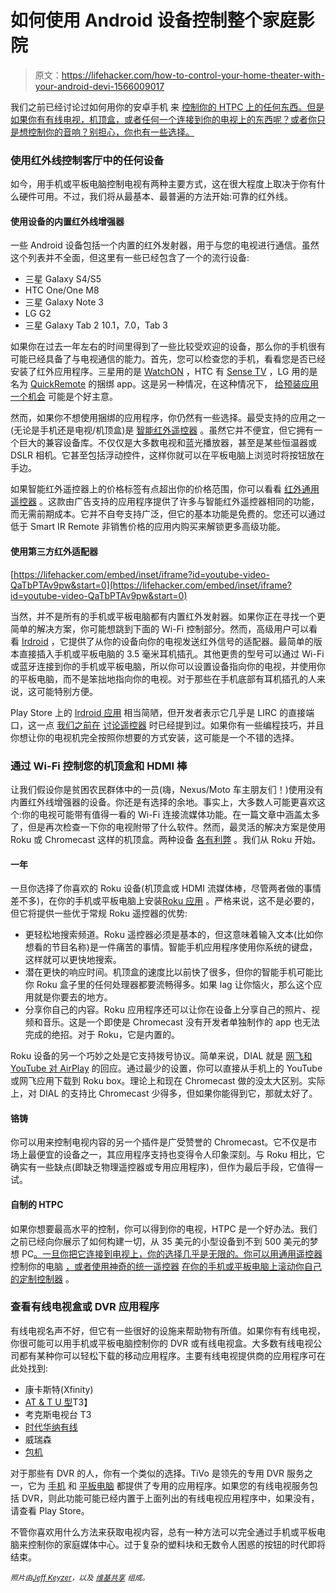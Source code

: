 # 如何使用 Android 设备控制整个家庭影院

> 原文：<https://lifehacker.com/how-to-control-your-home-theater-with-your-android-devi-1566009017>

我们之前已经讨论过如何用你的安卓手机 来 [控制你的 HTPC 上的任何东西。但是如果你有有线电视，机顶盒，或者任何一个连接到你的电视上的东西呢？或者你只是想控制你的音响？别担心，你也有一些选择。](http://lifehacker.com/how-to-control-anything-on-your-pc-with-your-android-ph-1500063190)



### 使用红外线控制客厅中的任何设备

如今，用手机或平板电脑控制电视有两种主要方式，这在很大程度上取决于你有什么硬件可用。不过，我们将从最基本、最普遍的方法开始:可靠的红外线。

#### 使用设备的内置红外线增强器

一些 Android 设备包括一个内置的红外发射器，用于与您的电视进行通信。虽然这个列表并不全面，但这里有一些已经包含了一个的流行设备:

*   三星 Galaxy S4/S5
*   HTC One/One M8
*   三星 Galaxy Note 3
*   LG G2
*   三星 Galaxy Tab 2 10.1，7.0，Tab 3

如果你在过去一年左右的时间里得到了一些比较受欢迎的设备，那么你的手机很有可能已经具备了与电视通信的能力。首先，您可以检查您的手机，看看您是否已经安装了红外应用程序。三星用的是 [WatchON](https://play.google.com/store/apps/details?id=com.sec.yosemite.phone) ，HTC 有 [Sense TV](https://play.google.com/store/apps/details?id=com.htc.videohub.ui) ，LG 用的是名为 [QuickRemote](http://www.verizonwireless.com/wcms/consumer/videogallery/device-videos/lg/g2-v4-quickremote.html) 的捆绑 app。这是另一种情况，在这种情况下， [给预装应用一个机会](http://lifehacker.com/when-bloatware-isnt-crap-give-pre-installed-apps-a-1551285069) 可能是个好主意。

然而，如果你不想使用捆绑的应用程序，你仍然有一些选择。最受支持的应用之一(无论是手机还是电视/机顶盒)是 [智能红外遥控器](https://play.google.com/store/apps/details?id=com.remotefairy) 。虽然它并不便宜，但它拥有一个巨大的兼容设备库。不仅仅是大多数电视和蓝光播放器，甚至是某些恒温器或 DSLR 相机。它甚至包括浮动控件，这样你就可以在平板电脑上浏览时将按钮放在手边。

如果智能红外遥控器上的价格标签有点超出你的价格范围，你可以看看 [红外通用遥控器](https://play.google.com/store/apps/details?id=com.freeirtv) 。这款由广告支持的应用程序提供了许多与智能红外遥控器相同的功能，而无需前期成本。它并不自夸支持广泛，但它的基本功能是免费的。您还可以通过低于 Smart IR Remote 非销售价格的应用内购买来解锁更多高级功能。

#### 使用第三方红外适配器

 [https://lifehacker.com/embed/inset/iframe?id=youtube-video-QaTbPTAv9pw&start=0](https://lifehacker.com/embed/inset/iframe?id=youtube-video-QaTbPTAv9pw&start=0) 

当然，并不是所有的手机或平板电脑都有内置红外发射器。如果你正在寻找一个更简单的解决方案，你可能想跳到下面的 Wi-Fi 控制部分。然而，高级用户可以看看 [Irdroid](http://www.irdroid.com/) ，它提供了从你的设备向你的电视发送红外信号的适配器。最简单的版本直接插入手机或平板电脑的 3.5 毫米耳机插孔。其他更贵的型号可以通过 Wi-Fi 或蓝牙连接到你的手机或平板电脑，所以你可以设置设备指向你的电视，并使用你的平板电脑，而不是笨拙地指向你的电视。对于那些在手机底部有耳机插孔的人来说，这可能特别方便。

Play Store 上的 [Irdroid 应用](https://play.google.com/store/apps/details?id=com.microcontrollerbg.irdroid) 相当简陋，但开发者表示它几乎是 LIRC 的直接端口，这一点 [我们之前在](http://lifehacker.com/control-your-desktop-pc-with-a-remote-using-lirc-5527752) [讨论遥控器](http://lifehacker.com/the-remote-control-conundrum-how-to-choose-the-right-r-5935151) 时已经提到过。如果你有一些编程技巧，并且你想让你的电视机完全按照你想要的方式安装，这可能是一个不错的选择。

### 通过 Wi-Fi 控制您的机顶盒和 HDMI 棒

让我们假设你是贫困农民群体中的一员(嗨，Nexus/Moto 车主朋友们！)使用没有内置红外线增强器的设备。你还是有选择的余地。事实上，大多数人可能更喜欢这个:你的电视可能带有值得一看的 Wi-Fi 连接流媒体功能。在一篇文章中涵盖太多了，但是再次检查一下你的电视附带了什么软件。然而，最灵活的解决方案是使用 Roku 或 Chromecast 这样的机顶盒。两种设备 [各有利弊](http://lifehacker.com/streaming-stick-faceoff-roku-vs-chromecast-1558054250) 。我们从 Roku 开始。

#### 一年

一旦你选择了你喜欢的 Roku 设备(机顶盒或 HDMI 流媒体棒，尽管两者做的事情差不多)，在你的手机或平板电脑上安装[Roku 应用](https://play.google.com/store/apps/details?id=com.roku.remote) 。严格来说，这不是必要的，但它将提供一些优于常规 Roku 遥控器的优势:

*   更轻松地搜索频道。Roku 遥控器必须是基本的，但这意味着输入文本(比如你想看的节目名称)是一件痛苦的事情。智能手机应用程序使用你系统的键盘，这样就可以更快地搜索。
*   潜在更快的响应时间。机顶盒的速度比以前快了很多，但你的智能手机可能比你 Roku 盒子里的任何处理器都要流畅得多。如果 lag 让你恼火，那么这个应用就是你要去的地方。
*   分享你自己的内容。Roku 应用程序还可以让你在设备上分享自己的照片、视频和音乐。这是一个即使是 Chromecast 没有开发者单独制作的 app 也无法完成的绝招。对于 Roku，它是内置的。

Roku 设备的另一个巧妙之处是它支持拨号协议。简单来说，DIAL 就是 [网飞和 YouTube 对 AirPlay](http://gigaom.com/2013/01/23/dial-open-airplay-competitor/) 的回应。通过最少的设置，你可以直接从手机上的 YouTube 或网飞应用下载到 Roku box。理论上和现在 Chromecast 做的没太大区别。实际上，对 DIAL 的支持比 Chromecast 少得多，但如果你能得到它，那就太好了。

#### 铬铸

你可以用来控制电视内容的另一个插件是广受赞誉的 Chromecast。它不仅是市场上最便宜的设备之一，其应用程序支持也变得令人印象深刻。与 Roku 相比，它确实有一些缺点(即缺乏物理遥控器或专用应用程序)，但作为最后手段，它值得一试。

#### 自制的 HTPC

如果你想要最高水平的控制，你可以得到你的电视，HTPC 是一个好办法。我们之前已经向你展示了如何构建一切，从 35 美元的小型设备到不到 500 美元的梦想 PC[。一旦你把它连接到电视上，你的选择几乎是无限的。你可以用通用遥控器](http://lifehacker.com/how-i-built-the-media-center-of-my-dreams-for-under-50-5936546) 控制你的电脑 [，或者使用神奇的统一遥控器](http://lifehacker.com/the-remote-control-conundrum-how-to-choose-the-right-r-5935151) [在你的手机或平板电脑上滚动你自己的定制控制器](http://lifehacker.com/how-to-control-anything-on-your-pc-with-your-android-ph-1500063190) 。

### 查看有线电视盒或 DVR 应用程序

有线电视名声不好，但它有一些很好的设施来帮助物有所值。如果你有有线电视，你很可能可以用手机或平板电脑控制你的 DVR 或有线电视盒。大多数有线电视公司都有某种你可以轻松下载的移动应用程序。主要有线电视提供商的应用程序可在此处找到:

*   康卡斯特(Xfinity)
*   [AT & T U 型](https://play.google.com/store/apps/details?id=com.att.android.uverse)T3】
*   考克斯电视台 T3
*   [时代华纳有线](https://play.google.com/store/apps/details?id=com.TWCableTV)
*   威瑞森
*   [包机](https://play.google.com/store/apps/details?id=com.charter.tv)

对于那些有 DVR 的人，你有一个类似的选择。TiVo 是领先的专用 DVR 服务之一，它为 [手机](https://play.google.com/store/apps/details?id=com.tivophone.android) 和 [平板电脑](https://play.google.com/store/apps/details?id=com.tivo.android) 都提供了专用的应用程序。如果您的有线电视服务包括 DVR，则此功能可能已经内置于上面列出的有线电视应用程序中，如果没有，请查看 Play Store。

不管你喜欢用什么方法来获取电视内容，总有一种方法可以完全通过手机或平板电脑来控制你的家庭媒体中心。过于复杂的塑料块和无数令人困惑的按钮的时代即将结束。

<small>*照片由*</small>[<small>*Jeff Keyzer*</small>](http://www.flickr.com/photos/mightyohm/3477833420/)<small>*，以及*</small> [<small>*维基共享*</small>](http://en.wikipedia.org/wiki/File:Chromecast_dongle.jpg) <small>*组成。*</small>